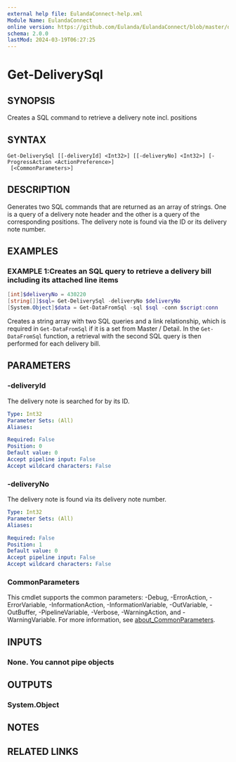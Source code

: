 ```yaml
---
external help file: EulandaConnect-help.xml
Module Name: EulandaConnect
online version: https://github.com/Eulanda/EulandaConnect/blob/master/docs/Get-DeliverySql.md
schema: 2.0.0
lastMod: 2024-03-19T06:27:25
---
```


# Get-DeliverySql

## SYNOPSIS
Creates a SQL command to retrieve a delivery note incl. positions

## SYNTAX

```
Get-DeliverySql [[-deliveryId] <Int32>] [[-deliveryNo] <Int32>] [-ProgressAction <ActionPreference>]
 [<CommonParameters>]
```

## DESCRIPTION
Generates two SQL commands that are returned as an array of strings. One is a query of a delivery note header and the other is a query of the corresponding positions. The delivery note is found via the ID or its delivery note number.

## EXAMPLES

### EXAMPLE 1:Creates an SQL query to retrieve a delivery bill including its attached line items
```powershell
[int]$deliveryNo = 430220
[string[]]$sql= Get-DeliverySql -deliveryNo $deliveryNo
[System.Object]$data = Get-DataFromSql -sql $sql -conn $script:conn
```

Creates a string array with two SQL queries and a link relationship, which is required in `Get-DataFromSql` if it is a set from Master / Detail. In the `Get-DataFromSql` function, a retrieval with the second SQL query is then performed for each delivery bill.

## PARAMETERS

### -deliveryId
The delivery note is searched for by its ID.

```yaml
Type: Int32
Parameter Sets: (All)
Aliases:

Required: False
Position: 0
Default value: 0
Accept pipeline input: False
Accept wildcard characters: False
```

### -deliveryNo
The delivery note is found via its delivery note number.

```yaml
Type: Int32
Parameter Sets: (All)
Aliases:

Required: False
Position: 1
Default value: 0
Accept pipeline input: False
Accept wildcard characters: False
```


### CommonParameters
This cmdlet supports the common parameters: -Debug, -ErrorAction, -ErrorVariable, -InformationAction, -InformationVariable, -OutVariable, -OutBuffer, -PipelineVariable, -Verbose, -WarningAction, and -WarningVariable. For more information, see [about_CommonParameters](http://go.microsoft.com/fwlink/?LinkID=113216).

## INPUTS

### None. You cannot pipe objects
## OUTPUTS

### System.Object
## NOTES

## RELATED LINKS


